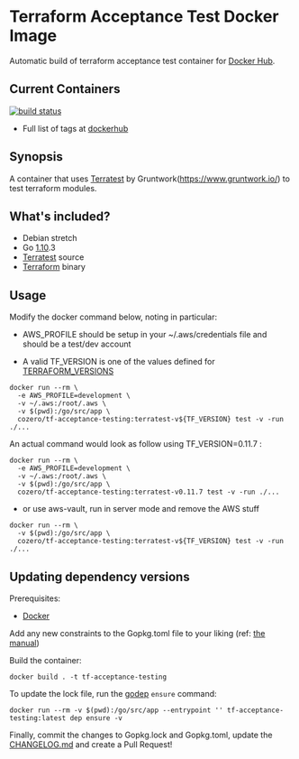 # Terraform Acceptance Test Docker Image

Automatic build of terraform acceptance test container for
[Docker Hub](https://hub.docker.com/r/cozero/tf-acceptance-testing/).

## Current Containers

[![build status](https://img.shields.io/docker/build/cozero/tf-acceptance-testing.svg)](https://hub.docker.com/r/cozero/tf-acceptance-testing)

- Full list of tags at [dockerhub](https://hub.docker.com/r/cozero/tf-acceptance-testing/tags/)

## Synopsis

A container that uses [Terratest](https://github.com/gruntwork-io/terratest) by Gruntwork(https://www.gruntwork.io/) to test terraform modules.

## What's included?

- Debian stretch
- Go [1.10](https://golang.org/doc/go1.10).3
- [Terratest](https://github.com/gruntwork-io/terratest) source
- [Terraform](https://terraform.io) binary

## Usage

Modify the docker command below, noting in particular:

- AWS_PROFILE should be setup in your ~/.aws/credentials file and should be a
  test/dev account

- A valid TF_VERSION is one of the values defined for [TERRAFORM_VERSIONS](./terraform_versions)

```
docker run --rm \
  -e AWS_PROFILE=development \
  -v ~/.aws:/root/.aws \
  -v $(pwd):/go/src/app \
  cozero/tf-acceptance-testing:terratest-v${TF_VERSION} test -v -run ./...
```

An actual command would look as follow using TF_VERSION=0.11.7 :

```
docker run --rm \
  -e AWS_PROFILE=development \
  -v ~/.aws:/root/.aws \
  -v $(pwd):/go/src/app \
  cozero/tf-acceptance-testing:terratest-v0.11.7 test -v -run ./...
```

- or use aws-vault, run in server mode and remove the AWS stuff

```
docker run --rm \
  -v $(pwd):/go/src/app \
  cozero/tf-acceptance-testing:terratest-v${TF_VERSION} test -v -run ./...
```

## Updating dependency versions

Prerequisites:

- [Docker](https://www.docker.com/)

Add any new constraints to the Gopkg.toml file to your liking
(ref: [the manual](https://github.com/golang/dep/blob/master/docs/Gopkg.toml.md))

Build the container:

```
docker build . -t tf-acceptance-testing
```

To update the lock file, run the [godep](https://github.com/golang/dep) `ensure` command:

```
docker run --rm -v $(pwd):/go/src/app --entrypoint '' tf-acceptance-testing:latest dep ensure -v
```

Finally, commit the changes to Gopkg.lock and Gopkg.toml, update the
[CHANGELOG.md](./CHANGELOG.md) and create a Pull Request!
